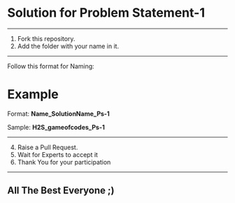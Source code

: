 # Solution for Problem Statement-1

***

1. Fork this repository.
2. Add the folder with your name in it.

***

Follow this format for Naming:
 
# Example

Format: **Name_SolutionName_Ps-1**
  
Sample: **H2S_gameofcodes_Ps-1**

***  
4. Raise a Pull Request.
5. Wait for Experts to accept it
6. Thank You for your participation 

***

## All The Best Everyone ;)
